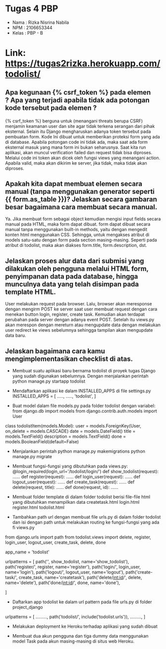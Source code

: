  # Tugas 4 PBP
 - Nama   : Rizka Nisrina Nabila
 - NPM    : 2106653344
 - Kelas  : PBP - B
 
 # Link: https://tugas2rizka.herokuapp.com/todolist/
 
 ## Apa kegunaan {% csrf_token %} pada elemen <form>? Apa yang terjadi apabila tidak ada potongan kode tersebut pada elemen <form>?
{% csrf_token %} berguna untuk (menangani threats berupa CSRF) menjamin keamanan user dan site agar tidak terkena serangan dari pihak eksternal. Selain itu Django mengharuskan adanya token tersebut pada pembuatan form. Kode Ini dibuat untuk memberikan proteksi form yang ada di database. Apabila potongan code ini tidak ada, maka saat ada form eksternal masuk yang mana form ini bukan seharusnya. Saat kita run aplikasi, akan muncul verification failed dan request tidak bisa diproses. Melalui code ini token akan dicek oleh fungsi views yang menangani action. Apabila valid, maka akan dikirim ke server, jika tidak, maka tidak akan diproses. 
 
 ## Apakah kita dapat membuat elemen <form> secara manual (tanpa menggunakan generator seperti {{ form.as_table }})? Jelaskan secara gambaran besar bagaimana cara membuat <form> secara manual.
 Ya. Jika membuat form sebagai object kemudian mengisi input fields secara manual pada HTML, maka form dapat dibuat. form dapat dibuat secara manual tanpa menggunakan built-in methods, yaitu dengan mengedit konten html menggunakan CSS. Sehingga, untuk mengakses atribut di models satu-satu dengan form pada section masing-masing. Seperti pada atribut di todolist, maka akan diakses form.title, form.description, dst.

 ## Jelaskan proses alur data dari submisi yang dilakukan oleh pengguna melalui HTML form, penyimpanan data pada database, hingga munculnya data yang telah disimpan pada template HTML.
  User melakukan request pada browser. Lalu, browser akan meresponse dengan mengirm POST ke server saat user membuat request dengan cara menekan button login, register, create task. Kemudian akan terdapat perubahan pada server dengan adanya event POST. Setelah itu views.py akan merespon dengan mereturn atau mengupdate data dengan melakukan user redirect ke views sebelumnya sehingga tampilan akan mengupdate data baru.

 ## Jelaskan bagaimana cara kamu mengimplementasikan checklist di atas.
  - Membuat suatu aplikasi baru bernama todolist di proyek tugas Django yang sudah digunakan sebelumnya. Dengan menjalankan perintah python manage.py startapp todolist

  - Mendaftarkan aplikasi ke dalam INSTALLED_APPS di file settings.py
INSTALLED_APPS = [
.....,
.....,
'todolist',
]

- Buat model dalam file models.py pada folder todolist dengan variabel:
from django.db import models
from django.contrib.auth.models import User

class todolistItem(models.Model):
    user = models.ForeignKey(User, on_delete = models.CASCADE)
    date = models.DateField()
    title = models.TextField()
    description = models.TextField()
    done = models.BooleanField(default=False)

- Menjalankan perintah
python manage.py makemigrations
python manage.py migrate

- Membuat fungsi-fungsi yang dibutuhkan pada views.py:
@login_required(login_url='/todolist/login/')
def show_todolist(request):
    ......
def register(request):
    ......
def login_user(request):
    ......
def logout_user(request):
    ......
def create_task(request):
    ......
def delete(request, title):
    ......
def done(request, id):
    ......

- Membuat folder template di dalam folder todolist berisi file-file html yang dibutuhkan menampilkan data
createtask.html
login.html
register.html
todolist.html

- Tambahkan path url dengan membuat file urls.py di dalam folder todolist dan isi dengan path untuk melakukan routing ke fungsi-fungsi yang ada fi views.py

from django.urls import path
from todolist.views import delete, register, login_user, logout_user, create_task, delete, done

app_name = 'todolist'

urlpatterns = [
    path('', show_todolist, name='show_todolist'),
    path('register/', register, name='register'),
    path('login/', login_user, name='login'),
    path('logout/', logout_user, name='logout'),
    path('create-task/', create_task, name='createtask'),
    path('delete/<int:id>/', delete, name='delete'),
    path('done/<int:id>/', done, name='done'),
    
]

- Daftarkan app todolist ke dalam url pattern pada file urls.py di folder project_django

urlpatterns = [
.........,
path('todolist/', include('todolist.urls')),
.........,
]

- Melakukan deployment ke Heroku terhadap aplikasi yang sudah dibuat

- Membuat dua akun pengguna dan tiga dummy data menggunakan model Task pada akun masing-masing di situs web Heroku.
